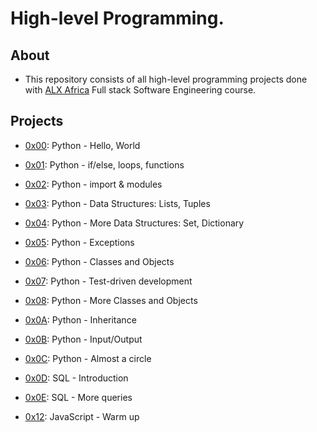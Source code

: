 # High-level Programming.

## About

- This repository consists of all high-level programming projects done with [ALX Africa](https://www.alxafrica.com/) Full stack Software Engineering course.

## Projects

- [0x00](./0x00-python-hello_world): Python - Hello, World

- [0x01](./0x01-python-if_else_loops_functions): Python - if/else, loops, functions

- [0x02](./0x02-python-import_modules): Python - import & modules

- [0x03](./0x03-python-data_structures): Python - Data Structures: Lists, Tuples

- [0x04](./0x04-python-more_data_structures): Python - More Data Structures: Set, Dictionary

- [0x05](./0x05-python-exceptions): Python - Exceptions

- [0x06](./0x06-python-classes): Python - Classes and Objects

- [0x07](./0x07-python-test_driven_development): Python - Test-driven development

- [0x08](./0x08-python-more_classes): Python - More Classes and Objects

- [0x0A](./0x0A-python-inheritance): Python - Inheritance

- [0x0B](./0x0B-python-input_output): Python - Input/Output

- [0x0C](./0x0C-python-almost_a_circle): Python - Almost a circle

- [0x0D](./0x0D-SQL_introduction): SQL - Introduction

- [0x0E](./0x0E-SQL_more_queries): SQL - More queries

- [0x12](./0x12-javascript-warm_up): JavaScript - Warm up
